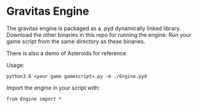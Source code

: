 # Gravitas Engine
The gravitas engine is packaged as a .pyd dynamically linked library.
Download the other binaries in this repo for running the engine.
Run your game script from the same directory as these binaries.

There is also a demo of Asteroids for reference

Usage:

`python3.6 <your game gamescript>.py -m ./Engine.pyd`

Import the engine in your script with:

`from Engine import *`
